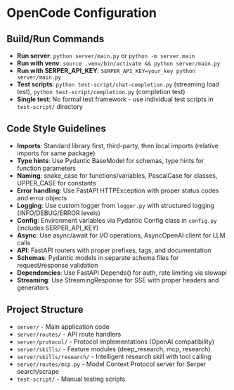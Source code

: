 # OpenCode Configuration

## Build/Run Commands
- **Run server**: `python server/main.py` or `python -m server.main`
- **Run with venv**: `source .venv/bin/activate && python server/main.py`
- **Run with SERPER_API_KEY**: `SERPER_API_KEY=your_key python server/main.py`
- **Test scripts**: `python test-script/chat-completion.py` (streaming load test), `python test-script/completion.py` (completion test)
- **Single test**: No formal test framework - use individual test scripts in `test-script/` directory

## Code Style Guidelines
- **Imports**: Standard library first, third-party, then local imports (relative imports for same package)
- **Type hints**: Use Pydantic BaseModel for schemas, type hints for function parameters
- **Naming**: snake_case for functions/variables, PascalCase for classes, UPPER_CASE for constants
- **Error handling**: Use FastAPI HTTPException with proper status codes and error objects
- **Logging**: Use custom logger from `logger.py` with structured logging (INFO/DEBUG/ERROR levels)
- **Config**: Environment variables via Pydantic Config class in `config.py` (includes SERPER_API_KEY)
- **Async**: Use async/await for I/O operations, AsyncOpenAI client for LLM calls
- **API**: FastAPI routers with proper prefixes, tags, and documentation
- **Schemas**: Pydantic models in separate schema files for request/response validation
- **Dependencies**: Use FastAPI Depends() for auth, rate limiting via slowapi
- **Streaming**: Use StreamingResponse for SSE with proper headers and generators

## Project Structure
- `server/` - Main application code
- `server/routes/` - API route handlers  
- `server/protocol/` - Protocol implementations (OpenAI compatibility)
- `server/skills/` - Feature modules (deep_research, mcp, research)
- `server/skills/research/` - Intelligent research skill with tool calling
- `server/routes/mcp.py` - Model Context Protocol server for Serper search/scrape
- `test-script/` - Manual testing scripts